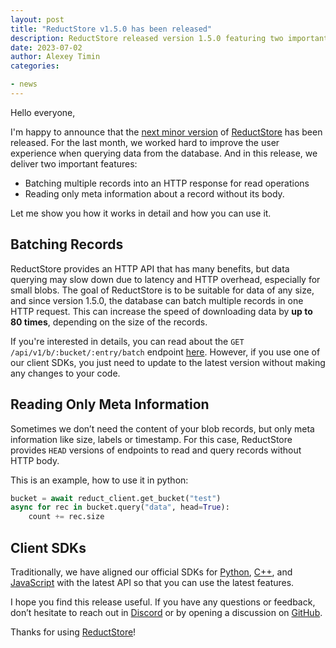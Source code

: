 ```yaml
---
layout: post
title: "ReductStore v1.5.0 has been released"
description: ReductStore released version 1.5.0 featuring two important features to increase data downloading speed and new HEAD versions of endpoints to read and query records without HTTP body.
date: 2023-07-02
author: Alexey Timin
categories:

- news
---
```



Hello everyone,

I'm happy to announce that the [next minor version](https://github.com/reductstore/reductstore/releases/tag/v1.5.0) of [ReductStore](https://www.reduct.store) has been released. For the last month, we worked hard to improve the user experience when querying data from the database. And in this release, we deliver two important features:

- Batching multiple records into an HTTP response for read operations
- Reading only meta information about a record without its body.

Let me show you how it works in detail and how you can use it.

<!--more-->

## Batching Records

ReductStore provides an HTTP API that has many benefits, but data querying may slow down due to latency and HTTP overhead, especially for small blobs. The goal of ReductStore is to be suitable for data of any size, and since version 1.5.0, the database can batch multiple records in one HTTP request. This can increase the speed of downloading data by **up to 80 times**, depending on the size of the records.

If you're interested in details, you can read about the `GET /api/v1/b/:bucket/:entry/batch` endpoint [here](https://docs.reduct.store/http-api/entry-api). However, if you use one of our client SDKs, you just need to update to the latest version without making any changes to your code.

## Reading Only Meta Information

Sometimes we don’t need the content of your blob records, but only meta information like size, labels or timestamp. For this case, ReductStore provides `HEAD` versions of endpoints to read and query records without HTTP body.

This is an example, how to use it in python:

```python
bucket = await reduct_client.get_bucket("test")
async for rec in bucket.query("data", head=True):
    count += rec.size
```

## Client SDKs

Traditionally, we have aligned our official SDKs for [Python](https://github.com/reductstore/reduct-py), [C++](https://github.com/reductstore/reduct-cpp), and [JavaScript](https://github.com/reductstore/reduct-js) with the latest API so that you can use the latest features.

I hope you find this release useful. If you have any questions or feedback, don’t hesitate to reach out in [Discord](https://discord.gg/8wPtPGJYsn) or by opening a discussion on [GitHub](https://github.com/reductstore/reductstore/discussions).

Thanks for using [ReductStore](https://www.reduct.store/)!